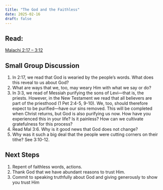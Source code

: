 ```yaml
---
title: "The God and the Faithless"
date: 2025-02-16
draft: false
---
```


## Read:
[Malachi 2:17 – 3:12](https://www.bible.com/bible/59/DEU.1.ESV)

## Small Group Discussion
1. In 2:17, we read that God is wearied by the people’s words. What does this reveal to us
about God?
2. What are ways that we, too, may weary Him with what we say or do?
3. In 3:3, we read of Messiah purifying the sons of Levi—that is, the priests. However, in the
New Testament we read that all believers are part of the priesthood (1 Pet 2:4-5, 9-10). We,
too, should therefore expect to be purified—have our sins removed. This will be completed
when Christ returns, but God is also purifying us now. How have you experienced this in
your life? Is it painless? How can we cultivate gratefulness for this process?
4. Read Mal 3:6. Why is it good news that God does not change?
5. Why was it such a big deal that the people were cutting corners on their tithe? See 3:10-12.

## Next Steps
1. Repent of faithless words, actions.
2. Thank God that we have abundant reasons to trust Him.
3. Commit to speaking truthfully about God and giving generously to show you trust Him